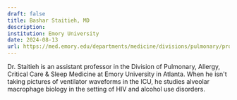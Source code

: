 ```yaml
---
draft: false
title: Bashar Staitieh, MD
description: 
institution: Emory University
date: 2024-08-13
url: https://med.emory.edu/departments/medicine/divisions/pulmonary/profile/?u=BSTAITI
---
```


Dr. Staitieh is an assistant professor in the Division of Pulmonary, Allergy, Critical Care & Sleep Medicine at Emory University in Atlanta. When he isn't taking pictures of ventilator waveforms in the ICU, he studies alveolar macrophage biology in the setting of HIV and alcohol use disorders.
